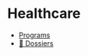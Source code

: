# Healthcare

- [Programs](/guide/healthcare/programs/index.md)
- [🚧 Dossiers](/guide/healthcare/dossiers/index.md)
